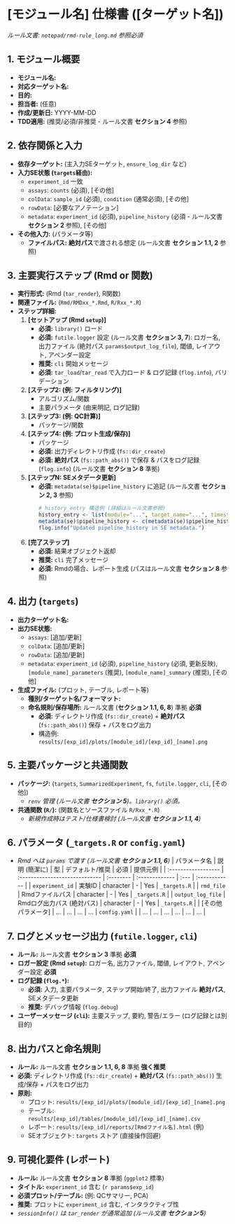 # [モジュール名] 仕様書 ([ターゲット名])

*ルール文書: `notepad/rmd-rule_long.md` 参照必須*

## 1. モジュール概要

*   **モジュール名:**
*   **対応ターゲット名:**
*   **目的:**
*   **担当者:** (任意)
*   **作成/更新日:** YYYY-MM-DD
*   **TDD適用:** (推奨/必須/非推奨 - ルール文書 **セクション 4** 参照)

## 2. 依存関係と入力

*   **依存ターゲット:** (主入力SEターゲット, `ensure_log_dir` など)
*   **入力SE状態 (`targets`経由):**
    *   `experiment_id` 一致
    *   `assays`: `counts` (必須), [その他]
    *   `colData`: `sample_id` (必須), `condition` (通常必須), [その他]
    *   `rowData`: [必要なアノテーション]
    *   `metadata`: `experiment_id` (必須), `pipeline_history` (必須 - ルール文書 **セクション 2** 参照), [その他]
*   **その他入力:** (パラメータ等)
    *   **ファイルパス:** **絶対パス**で渡される想定 (ルール文書 **セクション 1.1, 2** 参照)

## 3. 主要実行ステップ (Rmd or 関数)

*   **実行形式:** (Rmd (`tar_render`), R関数)
*   **関連ファイル:** (`Rmd/RMDxx_*.Rmd`, `R/Rxx_*.R`)
*   **ステップ詳細:**
    1.  **[セットアップ (Rmd `setup`)]**
        *   **必須:** `library()` ロード
        *   **必須:** `futile.logger` 設定 (ルール文書 **セクション 3, 7**): ロガー名, 出力ファイル (絶対パス `params$output_log_file`), 閾値, レイアウト, アペンダー設定
        *   **推奨:** `cli` 開始メッセージ
        *   **必須:** `tar_load`/`tar_read` で入力ロード & ログ記録 (`flog.info`), バリデーション
    2.  **[ステップ2: (例: フィルタリング)]**
        *   アルゴリズム/関数
        *   主要パラメータ (由来明記, ログ記録)
    3.  **[ステップ3: (例: QC計算)]**
        *   パッケージ/関数
    4.  **[ステップ4: (例: プロット生成/保存)]**
        *   パッケージ
        *   **必須:** 出力ディレクトリ作成 (`fs::dir_create`)
        *   **必須:** **絶対パス** (`fs::path_abs()`) で保存 & パスをログ記録 (`flog.info`) (ルール文書 **セクション 8** 準拠)
    5.  **[ステップN: SEメタデータ更新]**
        *   **必須:** `metadata(se)$pipeline_history` に追記 (ルール文書 **セクション 2, 3** 参照)
            ```R
            # history_entry 構造例 (詳細はルール文書参照)
            history_entry <- list(module="...", target_name="...", timestamp=Sys.time(), parameters=list(...), input_dims=dim(input_se), output_dims=dim(se), summary="...")
            metadata(se)$pipeline_history <- c(metadata(se)$pipeline_history, list(history_entry))
            flog.info("Updated pipeline_history in SE metadata.")
            ```
    6.  **[完了ステップ]**
        *   **必須:** 結果オブジェクト返却
        *   **推奨:** `cli` 完了メッセージ
        *   **必須:** Rmdの場合、レポート生成 (パスはルール文書 **セクション 8** 参照)

## 4. 出力 (`targets`)

*   **出力ターゲット名:**
*   **出力SE状態:**
    *   `assays`: [追加/更新]
    *   `colData`: [追加/更新]
    *   `rowData`: [追加/更新]
    *   `metadata`: `experiment_id` (必須), `pipeline_history` (必須, 更新反映), `[module_name]_parameters` (推奨), `[module_name]_summary` (推奨), [その他]
*   **生成ファイル:** (プロット, テーブル, レポート等)
    *   **種別/ターゲット名/フォーマット:**
    *   **命名規則/保存場所:** ルール文書 (**セクション 1.1, 6, 8**) 準拠 **必須**
        *   **必須:** ディレクトリ作成 (`fs::dir_create`) + **絶対パス** (`fs::path_abs()`) 保存 + パスをログ出力
        *   構造例: `results/[exp_id]/plots/[module_id]/[exp_id]_[name].png`

## 5. 主要パッケージと共通関数

*   **パッケージ:** (`targets`, `SummarizedExperiment`, `fs`, `futile.logger`, `cli`, [その他])
    *   *`renv` 管理 (ルール文書 **セクション 5**)。`library()` 必須。*
*   **共通関数 (`R/`):** (関数名とソースファイル `R/Rxx_*.R`)
    *   *新規作成時はテスト/仕様書検討 (ルール文書 **セクション 1.1, 4**)*

## 6. パラメータ (`_targets.R` or `config.yaml`)

*   *Rmd へは `params` で渡す (ルール文書 **セクション 1.1, 6**)*
| パラメータ名        | 説明 (簡潔に)                  | 型        | デフォルト/推奨 | 必須 | 提供元例      |
| :------------------ | :----------------------------- | :-------- | :------------- | :--- | :------------ |
| `experiment_id`     | 実験ID                         | character | -              | Yes  | `_targets.R`  |
| `rmd_file`          | Rmdファイルパス                | character | -              | Yes  | `_targets.R`  |
| `output_log_file`   | Rmdログ出力パス (絶対パス)     | character | -              | Yes  | `_targets.R`  |
| [その他パラメータ] | ...                            | ...       | ...            | ...  | `config.yaml` |
| ...                 | ...                            | ...       | ...            | ...  | ...           |

## 7. ログとメッセージ出力 (`futile.logger`, `cli`)

*   **ルール:** ルール文書 **セクション 3** 準拠 **必須**
*   **ロガー設定 (Rmd `setup`):** ロガー名, 出力ファイル, 閾値, レイアウト, アペンダー設定 **必須**
*   **ログ記録 (`flog.*`):**
    *   **必須:** 入力, 主要パラメータ, ステップ開始/終了, 出力ファイル **絶対パス**, SEメタデータ更新
    *   **推奨:** デバッグ情報 (`flog.debug`)
*   **ユーザーメッセージ (`cli`):** 主要ステップ, 要約, 警告/エラー (ログ記録とは別目的)

## 8. 出力パスと命名規則

*   **ルール:** ルール文書 **セクション 1.1, 6, 8** 準拠 **強く推奨**
*   **必須:** ディレクトリ作成 (`fs::dir_create`) + **絶対パス** (`fs::path_abs()`) 生成/保存 + パスをログ出力
*   **原則:**
    *   プロット: `results/[exp_id]/plots/[module_id]/[exp_id]_[name].png`
    *   テーブル: `results/[exp_id]/tables/[module_id]/[exp_id]_[name].csv`
    *   レポート: `results/[exp_id]/reports/[Rmdファイル名].html` (例)
    *   SEオブジェクト: `targets` ストア (直接操作回避)

## 9. 可視化要件 (レポート)

*   **ルール:** ルール文書 **セクション 8** 準拠 (`ggplot2` 標準)
*   **タイトル:** `experiment_id` 含む (`r params$exp_id`)
*   **必須プロット/テーブル:** (例: QCサマリー, PCA)
*   **推奨:** プロットに `experiment_id` 含む, インタラクティブ性
*   *`sessionInfo()` は `tar_render` が通常追加 (ルール文書 **セクション 5**)*
